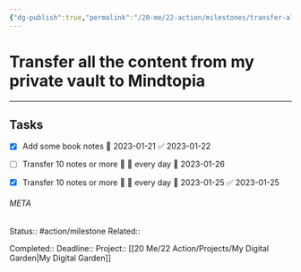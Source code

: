 ```yaml
---
{"dg-publish":true,"permalink":"/20-me/22-action/milestones/transfer-all-the-content-from-my-private-vault-to-mindtopia/"}
---
```


# Transfer all the content from my private vault to Mindtopia
---
## Tasks
- [x] Add some book notes 📅 2023-01-21 ✅ 2023-01-22
- [ ] Transfer 10 notes or more 🔼 🔁 every day 📅 2023-01-26
- [x] Transfer 10 notes or more 🔼 🔁 every day 📅 2023-01-25 ✅ 2023-01-25


###### META
Status:: #action/milestone 
Related:: 

Completed:: 
Deadline:: 
Project:: [[20 Me/22 Action/Projects/My Digital Garden\|My Digital Garden]]
